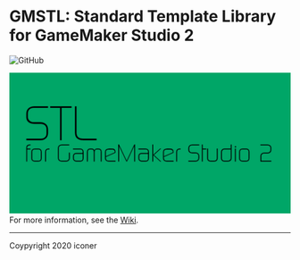 # GMSTL: Standard Template Library for GameMaker Studio 2
![GitHub](https://img.shields.io/github/license/iconstudio/GMSTL)

!["GMSTL Trademark"](docs/images/trademark.png)
For more information, see the [Wiki](https://github.com/iconstudio/GMContainers/wiki).

---
Coypyright 2020 iconer
